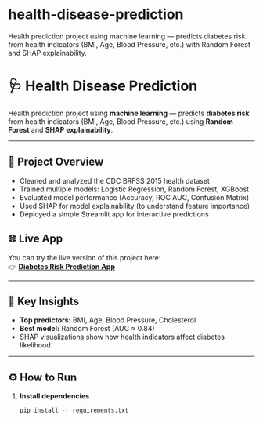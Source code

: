 # health-disease-prediction
Health prediction project using machine learning — predicts diabetes risk from health indicators (BMI, Age, Blood Pressure, etc.) with Random Forest and SHAP explainability.
# 🩺 Health Disease Prediction

Health prediction project using **machine learning** — predicts **diabetes risk** from health indicators (BMI, Age, Blood Pressure, etc.) using **Random Forest** and **SHAP explainability**.

---

## 🚀 Project Overview
- Cleaned and analyzed the CDC BRFSS 2015 health dataset  
- Trained multiple models: Logistic Regression, Random Forest, XGBoost  
- Evaluated model performance (Accuracy, ROC AUC, Confusion Matrix)  
- Used SHAP for model explainability (to understand feature importance)  
- Deployed a simple Streamlit app for interactive predictions  


## 🌐 Live App

You can try the live version of this project here:  
👉 [**Diabetes Risk Prediction App**](https://sparshikadinesh-health-disease-prediction.streamlit.app/)

---

## 🧠 Key Insights
- **Top predictors:** BMI, Age, Blood Pressure, Cholesterol  
- **Best model:** Random Forest (AUC ≈ 0.84)  
- SHAP visualizations show how health indicators affect diabetes likelihood  

---

## ⚙️ How to Run

1. **Install dependencies**
   ```bash
   pip install -r requirements.txt
